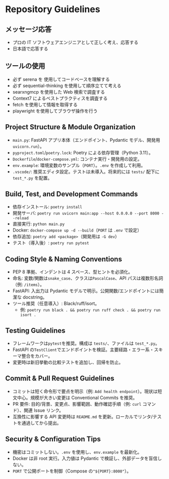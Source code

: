 # Repository Guidelines

## メッセージ応答

- プロの IT ソフトウェアエンジニアとして正しく考え、応答する
- 日本語で応答する

## ツールの使用

- 必ず serena を 使用してコードベースを理解する
- 必ず sequential-thinking を使用して順序立てて考える
- searxngmcp を使用した Web 検索で調査する
- Context7 によるベストプラクティスを調査する
- fetch を使用して情報を取得する
- playwright を使用してブラウザ操作を行う

## Project Structure & Module Organization

- `main.py`: FastAPI アプリ本体（エンドポイント、Pydantic モデル、開発用`uvicorn.run`）。
- `pyproject.toml`/`poetry.lock`: Poetry による依存管理（Python 3.11）。
- `Dockerfile`/`docker-compose.yml`: コンテナ実行・開発用の設定。
- `env.example`: 環境変数のサンプル（`PORT`）。`.env` を作成して利用。
- `.vscode/`: 推奨エディタ設定。テストは未導入。将来的には `tests/` 配下に `test_*.py` を配置。

## Build, Test, and Development Commands

- 依存インストール: `poetry install`
- 開発サーバ: `poetry run uvicorn main:app --host 0.0.0.0 --port 8000 --reload`
- 直接実行: `python main.py`
- Docker: `docker-compose up -d --build`（`PORT` は `.env` で設定）
- 依存追加: `poetry add <package>`（開発用は `-G dev`）
- テスト（導入後）: `poetry run pytest`

## Coding Style & Naming Conventions

- PEP 8 準拠、インデントは 4 スペース、型ヒントを必須化。
- 命名: 変数/関数は`snake_case`、クラスは`PascalCase`、API パスは複数形名詞（例: `/items`）。
- FastAPI: 入出力は Pydantic モデルで明示。公開関数/エンドポイントには簡潔な docstring。
- ツール推奨（任意導入）: Black/ruff/isort。
  - 例: `poetry run black . && poetry run ruff check . && poetry run isort .`

## Testing Guidelines

- フレームワークは`pytest`を推奨。構成は `tests/`、ファイルは `test_*.py`。
- FastAPI の`TestClient`でエンドポイントを検証。主要経路・エラー系・スキーマ整合をカバー。
- 変更時は新旧挙動の比較テストを追加し、回帰を防止。

## Commit & Pull Request Guidelines

- コミットは短く命令形で要点を明示（例: `Add health endpoint`）。現状は短文中心。規模が大きい変更は Conventional Commits を推奨。
- PR 要件: 目的/背景、変更点、影響範囲、動作確認手順（例: `curl` コマンド）、関連 Issue リンク。
- 互換性に影響する API 変更時は `README.md` を更新。ローカルでリンタ/テストを通過してから提出。

## Security & Configuration Tips

- 機密はコミットしない。`.env` を使用し、`env.example` を最新化。
- Docker は非 root 実行。入力値は Pydantic で検証し、外部データを盲信しない。
- `PORT` で公開ポートを制御（Compose の`"${PORT}:8000"`）。

